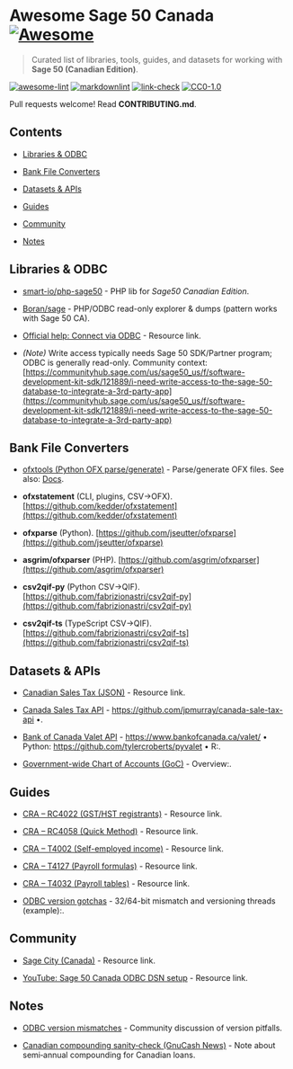 # Awesome Sage 50 Canada [![Awesome](https://awesome.re/badge.svg)](https://awesome.re)

> Curated list of libraries, tools, guides, and datasets for working with **Sage 50 (Canadian Edition)**.

[![awesome-lint](https://github.com/bookkeepingfromgravelhill/awesome-sage50-canada/actions/workflows/awesome-lint.yml/badge.svg)](https://github.com/bookkeepingfromgravelhill/awesome-sage50-canada/actions/workflows/awesome-lint.yml)
[![markdownlint](https://github.com/bookkeepingfromgravelhill/awesome-sage50-canada/actions/workflows/markdownlint.yml/badge.svg)](https://github.com/bookkeepingfromgravelhill/awesome-sage50-canada/actions/workflows/markdownlint.yml)
[![link-check](https://github.com/bookkeepingfromgravelhill/awesome-sage50-canada/actions/workflows/link-check.yml/badge.svg)](https://github.com/bookkeepingfromgravelhill/awesome-sage50-canada/actions/workflows/link-check.yml)
[![CC0-1.0](https://img.shields.io/badge/License-CC0%201.0-lightgrey.svg)](LICENSE)

Pull requests welcome! Read **CONTRIBUTING.md**.

## Contents

- [Libraries & ODBC](#libraries--odbc)

- [Bank File Converters](#bank-file-converters)

- [Datasets & APIs](#datasets--apis)

- [Guides](#guides)

- [Community](#community)

- [Notes](#notes)

## Libraries & ODBC

- [smart-io/php-sage50](https://github.com/smart-io/php-sage50) - PHP lib for *Sage50 Canadian Edition*.

- [Boran/sage](https://github.com/Boran/sage) - PHP/ODBC read-only explorer & dumps (pattern works with Sage 50 CA).

- [Official help: Connect via ODBC](https://help-sage50.na.sage.com/en-us/2024/Content/Getting_Started/COMPANY/Connecting_to_your_data_using_ODBC.htm) - Resource link.

- *(Note)* Write access typically needs Sage 50 SDK/Partner program; ODBC is generally read-only. Community context: [https://communityhub.sage.com/us/sage50_us/f/software-development-kit-sdk/121889/i-need-write-access-to-the-sage-50-database-to-integrate-a-3rd-party-app](https://communityhub.sage.com/us/sage50_us/f/software-development-kit-sdk/121889/i-need-write-access-to-the-sage-50-database-to-integrate-a-3rd-party-app)

## Bank File Converters

- [ofxtools (Python OFX parse/generate)](https://github.com/csingley/ofxtools) - Parse/generate OFX files. See also: [Docs](https://ofxtools.readthedocs.io/en/latest/installation.html).

- **ofxstatement** (CLI, plugins, CSV→OFX). [https://github.com/kedder/ofxstatement](https://github.com/kedder/ofxstatement)

- **ofxparse** (Python). [https://github.com/jseutter/ofxparse](https://github.com/jseutter/ofxparse)

- **asgrim/ofxparser** (PHP). [https://github.com/asgrim/ofxparser](https://github.com/asgrim/ofxparser)

- **csv2qif-py** (Python CSV→QIF). [https://github.com/fabrizionastri/csv2qif-py](https://github.com/fabrizionastri/csv2qif-py)

- **csv2qif-ts** (TypeScript CSV→QIF). [https://github.com/fabrizionastri/csv2qif-ts](https://github.com/fabrizionastri/csv2qif-ts)

## Datasets & APIs

- [Canadian Sales Tax (JSON)](https://github.com/wiredmax/canadian-sales-tax) - Resource link.

- [Canada Sales Tax API](https://salestaxapi.ca/) - https://github.com/jpmurray/canada-sale-tax-api •.

- [Bank of Canada Valet API](https://cran.r-project.org/web/packages/valet/index.html) - https://www.bankofcanada.ca/valet/ • Python: https://github.com/tylercroberts/pyvalet • R:.

- [Government-wide Chart of Accounts (GoC)](https://www.tpsgc-pwgsc.gc.ca/recgen/pceaf-gwcoa/index-eng.html) - Overview:.

## Guides

- [CRA – RC4022 (GST/HST registrants)](https://www.canada.ca/en/revenue-agency/services/forms-publications/publications/rc4022.html) - Resource link.

- [CRA – RC4058 (Quick Method)](https://www.canada.ca/en/revenue-agency/services/forms-publications/publications/rc4058.html) - Resource link.

- [CRA – T4002 (Self-employed income)](https://www.canada.ca/en/revenue-agency/services/forms-publications/publications/t4002.html) - Resource link.

- [CRA – T4127 (Payroll formulas)](https://www.canada.ca/en/revenue-agency/services/forms-publications/payroll/t4127-payroll-deductions-formulas/t4127-jan.html) - Resource link.

- [CRA – T4032 (Payroll tables)](https://www.canada.ca/en/revenue-agency/services/tax/businesses/topics/payroll/t4032-payroll-deductions-tables.html) - Resource link.

- [ODBC version gotchas](https://communityhub.sage.com/ca/sage_50/f/general-discussion/155896/sage-50-odbc-connection) - 32/64-bit mismatch and versioning threads (example):.

## Community

- [Sage City (Canada)](https://communityhub.sage.com/ca/sage_50/) - Resource link.

- [YouTube: Sage 50 Canada ODBC DSN setup](https://www.youtube.com/watch?v=JjD8KBS7zmE) - Resource link.

## Notes

- [ODBC version mismatches](https://www.reddit.com/r/Sage/comments/1iubfli/sage50_2025_obdc_connector/) - Community discussion of version pitfalls.

- [Canadian compounding sanity‑check (GnuCash News)](https://www.gnucash.org/news.phtml) - Note about semi‑annual compounding for Canadian loans.


